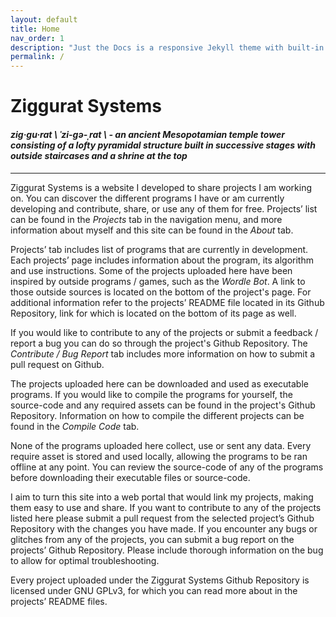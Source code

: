 ```yaml
---
layout: default
title: Home
nav_order: 1
description: "Just the Docs is a responsive Jekyll theme with built-in search that is easily customizable and hosted on GitHub Pages."
permalink: /
---
```


# Ziggurat Systems

#### *zig·gu·rat \ ˈzi-gə-ˌrat  \ - an ancient Mesopotamian temple tower consisting of a lofty pyramidal structure built in successive stages with outside staircases and a shrine at the top*

---

Ziggurat Systems is a website I developed to share projects I am working on. You can discover the different programs I have or am currently developing and contribute, share, or use any of them for free. Projects’ list can be found in the *Projects* tab in the navigation menu, and more information about myself and this site can be found in the *About* tab.

Projects’ tab includes list of programs that are currently in development. Each projects’ page includes information about the program, its algorithm and use instructions. Some of the projects uploaded here have been inspired by outside programs / games, such as the *Wordle Bot*. A link to those outside sources is located on the bottom of the project's page. For additional information refer to the projects’ README file located in its Github Repository, link for which is located on the bottom of its page as well.

If you would like to contribute to any of the projects or submit a feedback / report a bug you can do so through the project's Github Repository. The *Contribute / Bug Report* tab includes more information on how to submit a pull request on Github.

The projects uploaded here can be downloaded and used as executable programs. If you would like to compile the programs for yourself, the source-code and any required assets can be found in the project's Github Repository. Information on how to compile the different projects can be found in the *Compile Code* tab.

None of the programs uploaded here collect, use or sent any data. Every require asset is stored and used locally, allowing the programs to be ran offline at any point. You can review the source-code of any of the programs before downloading their executable files or source-code.

I aim to turn this site into a web portal that would link my projects, making them easy to use and share. If you want to contribute to any of the projects listed here please submit a pull request from the selected project’s Github Repository with the changes you have made. If you encounter any bugs or glitches from any of the projects, you can submit a bug report on the projects’ Github Repository. Please include thorough information on the bug to allow for optimal troubleshooting.

Every project uploaded under the Ziggurat Systems Github Repository is licensed under GNU GPLv3, for which you can read more about in the projects’ README files.
